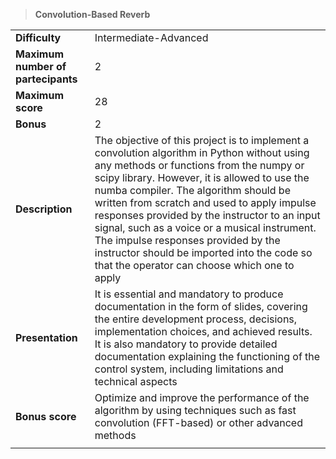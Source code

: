> **Convolution-Based Reverb**  

|||
| :--------- | :--------- |
| **Difficulty** | Intermediate-Advanced |
| **Maximum number of partecipants**| 2 |
| **Maximum score**| 28 |
| **Bonus** | 2 |
| **Description** | The objective of this project is to implement a convolution algorithm in Python without using any methods or functions from the numpy or scipy library. However, it is allowed to use the numba compiler. The algorithm should be written from scratch and used to apply impulse responses provided by the instructor to an input signal, such as a voice or a musical instrument. The impulse responses provided by the instructor should be imported into the code so that the operator can choose which one to apply |
| **Presentation** | It is essential and mandatory to produce documentation in the form of slides, covering the entire development process, decisions, implementation choices, and achieved results. It is also mandatory to provide detailed documentation explaining the functioning of the control system, including limitations and technical aspects |
| **Bonus score** | Optimize and improve the performance of the algorithm by using techniques such as fast convolution (FFT-based) or other advanced methods |
|||
